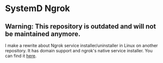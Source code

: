 # SystemD Ngrok

## Warning: This repository is outdated and will not be maintained anymore.

I make a rewrite about Ngrok service installer/uninstaller in Linux on another repository. It has domain support and ngrok's native service installer. You can find it [here](https://github.com/elzdave/script-album/tree/main/Ngrok-Linux-Service).
